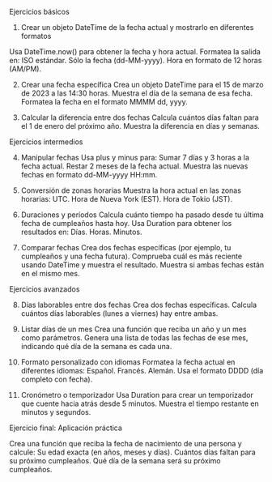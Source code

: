 Ejercicios básicos
1. Crear un objeto DateTime de la fecha actual y mostrarlo en diferentes formatos

  Usa DateTime.now() para obtener la fecha y hora actual.
  Formatea la salida en:
    ISO estándar.
    Sólo la fecha (dd-MM-yyyy).
    Hora en formato de 12 horas (AM/PM).

2. Crear una fecha específica
  Crea un objeto DateTime para el 15 de marzo de 2023 a las 14:30 horas.
  Muestra el día de la semana de esa fecha.
  Formatea la fecha en el formato MMMM dd, yyyy.

3. Calcular la diferencia entre dos fechas
  Calcula cuántos días faltan para el 1 de enero del próximo año.
  Muestra la diferencia en días y semanas.


Ejercicios intermedios

4. Manipular fechas
  Usa plus y minus para:
  Sumar 7 días y 3 horas a la fecha actual.
  Restar 2 meses de la fecha actual.
  Muestra las nuevas fechas en formato dd-MM-yyyy HH:mm.

5. Conversión de zonas horarias
  Muestra la hora actual en las zonas horarias:
    UTC.
    Hora de Nueva York (EST).
    Hora de Tokio (JST).

6. Duraciones y períodos
  Calcula cuánto tiempo ha pasado desde tu última fecha de cumpleaños hasta hoy.
  Usa Duration para obtener los resultados en:
    Días.
    Horas.
    Minutos.

7. Comparar fechas
  Crea dos fechas específicas (por ejemplo, tu cumpleaños y una fecha futura).
  Comprueba cuál es más reciente usando DateTime y muestra el resultado.
  Muestra si ambas fechas están en el mismo mes.


Ejercicios avanzados

8. Días laborables entre dos fechas
  Crea dos fechas específicas.
  Calcula cuántos días laborables (lunes a viernes) hay entre ambas.

9. Listar días de un mes
  Crea una función que reciba un año y un mes como parámetros.
  Genera una lista de todas las fechas de ese mes, indicando qué día de la semana es cada una.

10. Formato personalizado con idiomas
  Formatea la fecha actual en diferentes idiomas:
    Español.
    Francés.
    Alemán.
  Usa el formato DDDD (día completo con fecha).

11. Cronómetro o temporizador
  Usa Duration para crear un temporizador que cuente hacia atrás desde 5 minutos.
  Muestra el tiempo restante en minutos y segundos.


Ejercicio final: Aplicación práctica

Crea una función que reciba la fecha de nacimiento de una persona y calcule:
  Su edad exacta (en años, meses y días).
  Cuántos días faltan para su próximo cumpleaños.
  Qué día de la semana será su próximo cumpleaños.
